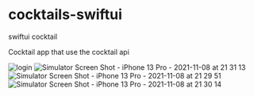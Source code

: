 # cocktails-swiftui
swiftui cocktail

Cocktail app that use the cocktail api

![login](https://user-images.githubusercontent.com/22989502/140814033-e650f6fa-aa7f-4279-b7ec-05c68a4640a8.png)
![Simulator Screen Shot - iPhone 13 Pro - 2021-11-08 at 21 31 13](https://user-images.githubusercontent.com/22989502/140814117-059b06bc-acb6-4a0d-b010-1d2ff8af0eda.png)
![Simulator Screen Shot - iPhone 13 Pro - 2021-11-08 at 21 29 51](https://user-images.githubusercontent.com/22989502/140814174-d208ee0b-4c38-4906-ac21-20c29e0c9807.png)
![Simulator Screen Shot - iPhone 13 Pro - 2021-11-08 at 21 30 14](https://user-images.githubusercontent.com/22989502/140814182-9a920243-7fcb-425d-9ff6-fe5c95f00df7.png)

